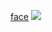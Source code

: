 <a href="https://youtu.be/BB7QgKU7cak?si=mc3dGeYlvjuUNegb">face</a>
[![](https://markdown-videos-api.jorgenkh.no/youtube/BB7QgKU7cak?si=mc3dGeYlvjuUNegb)](https://youtu.be/BB7QgKU7cak?si=mc3dGeYlvjuUNegb)

